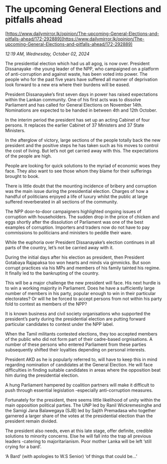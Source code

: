 # The upcoming General Elections and pitfalls ahead

[https://www.dailymirror.lk/opinion/The-upcoming-General-Elections-and-pitfalls-ahead/172-292889](https://www.dailymirror.lk/opinion/The-upcoming-General-Elections-and-pitfalls-ahead/172-292889)

*12:19 AM, Wednesday, October 02, 2024*

The presidential election which had us all agog, is now over. President Dissanayake -the young leader of the NPP, who campaigned on a platform of anti-corruption and against waste, has been voted into power. The people who for the past five years have suffered all manner of deprivation look forward to a new era where their burdens will be eased.

President Dissanayake’s first seven days in power has raised expectations within the Lankan community. One of his first acts was to dissolve Parliament and has called for General Elections on November 14th. Nominations are expected to be handed in between 4th and 12th October.

In the interim period the president has set up an acting Cabinet of four persons. It replaces the earlier Cabinet of 37 Ministers and 37 State Ministers.

In the afterglow of victory, large sections of the people totally back the new president and the positive steps he has taken such as his moves to control the cost of living. But let’s not get carried away with this. The expectations of the people are high.

People are looking for quick solutions to the myriad of economic woes they face. They also want to see those whom they blame for their sufferings brought to book.

There is little doubt that the mounting incidence of bribery and corruption was the main issue during the presidential election. Charges of how a handful of politicians enjoyed a life of luxury whilst the public at large suffered reverberated in all sections of the community.

The NPP door-to-door campaigners highlighted ongoing issues of corruption with householders. The sudden drop in the price of chicken and eggs shortly after the dissolution of Parliament was one of the best examples of corruption. Importers and traders now do not have to pay commissions to politicians and ministers to peddle their ware.

While the euphoria over President Dissanayake’s election continues in all parts of the country, let’s not be carried away with it.

During the initial days after his election as president, then President Gotabaya Rajapaksa too won hearts and minds via gimmicks. But soon corrupt practices via his MPs and members of his family tainted his regime. It finally led to the bankrupting of the country.

This will be a major challenge the new president will face. His next hurdle is to win a working majority in Parliament. Does he have a sufficiently large number of members in his party, popular enough to win in their particular electorates? Or will he be forced to accept persons from not within his party fold to contest as members of the NPP?

It is known business and civil society organisations who supported the president’s party during the presidential election are putting forward particular candidates to contest under the NPP label.

When the Tamil militants contested elections, they too accepted members of the public who did not form part of their cadre-based orgnisations. A number of these persons who entered Parliament from these parties subsequently shifted their loyalties depending on personal interests.

President AKD as he is popularly referred to, will have to keep this in mind regarding nomination of candidates at the General Election. He will face difficulties in finding suitable candidates in areas where the opposition beat him during the presidential election.

A hung Parliament hampered by coalition partners will make it difficult to push through essential legislation -especially anti-corruption measures.

Fortunately for the president, there seems little likelihood of unity within the main opposition political parties. The UNP led by Ranil Wickremesinghe and the Samigi Jana Balawegaya (SJB) led by Sajith Premadasa who together garnered a larger share of the votes at the presidential election than the president remain divided.

The president also needs, even at this late stage, offer definite, credible solutions to minority concerns. Else he will fall into the trap all previous leaders -catering to majoritarianism. Poor mother Lanka will be left ‘still crying for a bard’.

‘A Bard’ (with apologies to W.S Senior) ‘of things that could be...’

